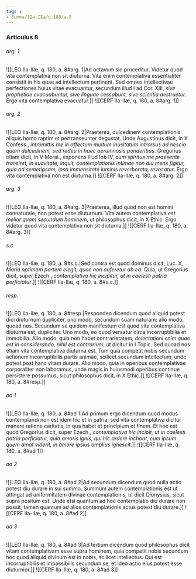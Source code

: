 ```yaml
---
tags : 
- Summa/IIa-IIæ/q.180/a.8
---
```


### Articulus 8

###### arg. 1
![[LEO IIa-IIæ, q. 180, a. 8#arg. 1|Ad octavum sic proceditur. Videtur quod vita contemplativa non sit diuturna. Vita enim contemplativa essentialiter consistit in his quae ad intellectum pertinent. Sed omnes intellectivae perfectiones huius vitae evacuantur, secundum illud I ad Cor. XIII, *sive prophetiae evacuabuntur, sive linguae cessabunt, sive scientia destruetur*. Ergo vita contemplativa evacuatur.]]
![[CERF IIa-IIæ, q. 180, a. 8#arg. 1]]

###### arg. 2
![[LEO IIa-IIæ, q. 180, a. 8#arg. 2|Praeterea, dulcedinem contemplationis aliquis homo raptim et pertranseunter degustat. Unde Augustinus dicit, in X Confess., *intromittis me in affectum multum inusitatum introrsus ad nescio quam dulcedinem, sed redeo in haec aerumnosis ponderibus*. Gregorius etiam dicit, in V Moral., exponens illud Iob IV, *cum spiritus me praesente transiret, in suavitate, inquit, contemplationis intimae non diu mens figitur, quia ad semetipsam, ipsa immensitate luminis reverberata, revocatur*. Ergo vita contemplativa non est diuturna.]]
![[CERF IIa-IIæ, q. 180, a. 8#arg. 2]]

###### arg. 3
![[LEO IIa-IIæ, q. 180, a. 8#arg. 3|Praeterea, illud quod non est homini connaturale, non potest esse diuturnum. Vita autem contemplativa *est melior quam secundum hominem*, ut philosophus dicit, in X Ethic. Ergo videtur quod vita contemplativa non sit diuturna.]]
![[CERF IIa-IIæ, q. 180, a. 8#arg. 3]]

###### s.c.
![[LEO IIa-IIæ, q. 180, a. 8#s.c.|Sed contra est quod dominus dicit, Luc. X, *Maria optimam partem elegit, quae non auferetur ab ea*. Quia, ut Gregorius dicit, super Ezech., *contemplativa hic incipitur, ut in caelesti patria perficiatur*.]]
![[CERF IIa-IIæ, q. 180, a. 8#s.c.]]

###### resp.
![[LEO IIa-IIæ, q. 180, a. 8#resp.|Respondeo dicendum quod aliquid potest dici diuturnum dupliciter, uno modo, secundum suam naturam; alio modo, quoad nos. Secundum se quidem manifestum est quod vita contemplativa diuturna est, dupliciter. Uno modo, eo quod versatur circa incorruptibilia et immobilia. Alio modo, quia non habet contrarietatem, *delectationi enim quae est in considerando, nihil est contrarium*, ut dicitur in I Topic. Sed quoad nos etiam vita contemplativa diuturna est. Tum quia competit nobis secundum actionem incorruptibilis partis animae, scilicet secundum intellectum, unde potest post hanc vitam durare. Alio modo, quia in operibus contemplativae corporaliter non laboramus, unde magis in huiusmodi operibus continue persistere possumus, sicut philosophus dicit, in X Ethic.]]
![[CERF IIa-IIæ, q. 180, a. 8#resp.]]

###### ad 1
![[LEO IIa-IIæ, q. 180, a. 8#ad 1|Ad primum ergo dicendum quod modus contemplandi non est idem hic et in patria; sed vita contemplativa dicitur manere ratione caritatis, in qua habet et principium et finem. Et hoc est quod Gregorius dicit, super Ezech., *contemplativa hic incipit, ut in caelesti patria perficiatur, quia amoris ignis, qui hic ardere inchoat, cum ipsum quem amat viderit, in amore ipsius amplius ignescit*.]]
![[CERF IIa-IIæ, q. 180, a. 8#ad 1]]

###### ad 2
![[LEO IIa-IIæ, q. 180, a. 8#ad 2|Ad secundum dicendum quod nulla actio potest diu durare in sui summo. Summum autem contemplationis est ut attingat ad uniformitatem divinae contemplationis, ut dicit Dionysius, sicut supra positum est. Unde etsi quantum ad hoc contemplatio diu durare non possit, tamen quantum ad alios contemplationis actus potest diu durare.]]
![[CERF IIa-IIæ, q. 180, a. 8#ad 2]]

###### ad 3
![[LEO IIa-IIæ, q. 180, a. 8#ad 3|Ad tertium dicendum quod philosophus dicit vitam contemplativam esse supra hominem, quia competit nobis secundum hoc quod aliquid divinum est in nobis, scilicet intellectus. Qui est incorruptibilis et impassibilis secundum se, et ideo actio eius potest esse diuturnior.]]
![[CERF IIa-IIæ, q. 180, a. 8#ad 3]]

